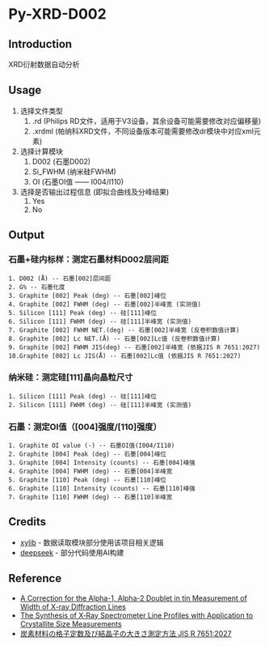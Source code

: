 # Py-XRD-D002
## Introduction
XRD衍射数据自动分析
## Usage
1. 选择文件类型
    1. .rd (Philips RD文件，适用于V3设备，其余设备可能需要修改对应偏移量)
    2. .xrdml (帕纳科XRD文件，不同设备版本可能需要修改dr模块中对应xml元素)
2. 选择计算模块
    1. D002 (石墨D002)
    2. Si_FWHM (纳米硅FWHM)
    3. OI (石墨OI值 —— I004/I110)
3. 选择是否输出过程信息 (即拟合曲线及分峰结果)
    1. Yes
    2. No
## Output
### 石墨+硅内标样：测定石墨材料D002层间距

    1. D002 (Å) -- 石墨[002]层间距
    2. G% -- 石墨化度
    3. Graphite [002] Peak (deg) -- 石墨[002]峰位
    4. Graphite [002] FWHM (deg) -- 石墨[002]半峰宽 (实测值)
    5. Silicon [111] Peak (deg) -- 硅[111]峰位
    6. Silicon [111] FWHM (deg) -- 硅[111]半峰宽 (实测值)
    7. Graphite [002] FWHM NET.(deg) -- 石墨[002]半峰宽 (反卷积数值计算)
    8. Graphite [002] Lc NET.(Å) -- 石墨[002]Lc值 (反卷积数值计算)
    9. Graphite [002] FWHM JIS(deg) -- 石墨[002]半峰宽 (依据JIS R 7651:2027)
    10.Graphite [002] Lc JIS(Å) -- 石墨[002]Lc值 (依据JIS R 7651:2027)

### 纳米硅：测定硅[111]晶向晶粒尺寸

    1. Silicon [111] Peak (deg) -- 硅[111]峰位
    2. Silicon [111] FWHM (deg) -- 硅[111]半峰宽 (实测值)

### 石墨：测定OI值（[004]强度/[110]强度）

    1. Graphite OI value (-) -- 石墨OI值(I004/I110)
    2. Graphite [004] Peak (deg) -- 石墨[004]峰位
    3. Graphite [004] Intensity (counts) -- 石墨[004]峰强
    4. Graphite [004] FWHM (deg) -- 石墨[004]半峰宽
    5. Graphite [110] Peak (deg) -- 石墨[110]峰位
    6. Graphite [110] Intensity (counts) -- 石墨[110]峰强
    7. Graphite [110] FWHM (deg) -- 石墨[110]半峰宽

## Credits
- [xylib](http://github.com/wojdyr/xylib/) - 数据读取模块部分使用该项目相关逻辑
- [deepseek](https://www.deepseek.com/) - 部分代码使用AI构建

## Reference
- [A Correction for the Alpha-1, Alpha-2 Doublet in tin Measurement of Width of X-ray Diffraction Lines](https://iopscience.iop.org/article/10.1088/0950-7671/25/7/125)
- [The Synthesis of X‐Ray Spectrometer Line Profiles with Application to Crystallite Size Measurements](https://doi.org/10.1063/1.1721595)
- [炭素材料の格子定数及び結晶子の大きさ測定方法 JIS R 7651:2027](https://kikakurui.com/r7/R7651-2007-01.html)
